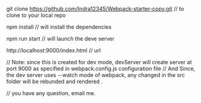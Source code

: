 git clone https://github.com/Indra12345/Webpack-starter-copy.git  // to clone to your local repo

npm install    // will install the dependencies

npm run start   // will launch the deve server 

http://localhost:9000/index.html  // url 



 // Note: since this is created for dev mode, devServer will create server at port 9000 as specified in webpack.config.js configuration file
 // And Since, the dev server uses --watch mode of webpack, any changed in the src folder will be rebunded and rendered .

 // you have any question, email me. 


 
